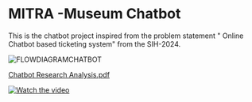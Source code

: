 # MITRA -Museum Chatbot

This is the chatbot project inspired from the problem statement "	Online Chatbot based ticketing system" from the SIH-2024.

![FLOWDIAGRAMCHATBOT](https://github.com/user-attachments/assets/9b5051ea-5053-4f97-bf90-cc5a1a03c300)



[Chatbot Research Analysis.pdf](https://github.com/user-attachments/files/17774310/Chatbot.Research.Analysis.pdf)

[![Watch the video](https://img.youtube.com/vi/VIDEO_ID/maxresdefault.jpg)](https://youtu.be/obDYDxIjzXc)

